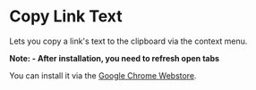 Copy Link Text
==============

Lets you copy a link's text to the clipboard via the context menu.

**Note: - After installation, you need to refresh open tabs**

You can install it via the [Google Chrome Webstore][google_webstore_link].



[google_webstore_link]: https://chrome.google.com/webstore/detail/copy-link-text/loeniidbmeohdlmipbpkfmiogbcncibh?hl=en

